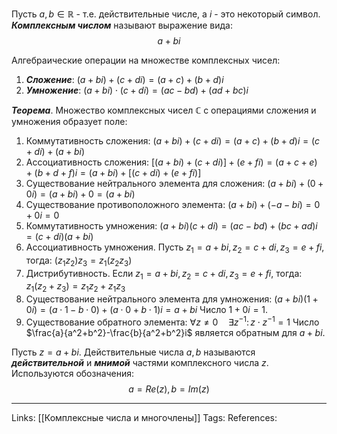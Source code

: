 Пусть $a,b \in \mathbb{R}$ - т.е. действительные числе, а $i$ - это некоторый символ. ***Комплексным числом*** называют выражение вида:
$$a+bi$$

Алгебраические операции на множестве комплексных чисел: 
1. ***Сложение***: $(a+bi)+(c+di)=(a+c)+(b+d)i$
2. ***Умножение***: $(a+bi) \cdot (c+di)=(ac-bd)+(ad+bc)i$

***Теорема***. Множество комплексных чисел $\mathbb{C}$ с операциями сложения и умножения образует поле:
1. Коммутативность сложения: $(a+bi)+(c+di)=(a+c)+(b+d)i=(c+di)+(a+bi)$
2. Ассоциативность сложения: $[(a+bi) + (c+di)] + (e+fi)=(a+c+e)+(b+d+f)i=(a+bi)+[(c+di)+(e+fi)]$
3. Существование нейтрального элемента для сложения: $(a+bi)+(0+0i)=(a+bi)+0=(a+bi)$
4. Существование противоположного элемента: $(a+bi)+(-a-bi)=0+0i=0$
5. Коммутативность умножения: $(a+bi)(c+di)=(ac-bd)+(bc+ad)i=(c+di)(a+bi)$
6. Ассоциативность умножения. Пусть $z_1=a+bi, z_2=c+di, z_3=e+fi$, тогда: $(z_1z_2)z_3=z_1(z_2z_3)$
7. Дистрибутивность. Если $z_1=a+bi, z_2=c+di, z_3=e+fi$, тогда: $z_1(z_2+z_3)=z_1z_2+z_1z_3$
8. Существование нейтрального элемента для умножения: $(a+bi)(1+0i)=(a \cdot 1 - b \cdot 0)+(a \cdot 0 + b \cdot 1)i=a+bi$
Число $1+0i=1$.
9. Существование обратного элемента: $\forall z \neq 0 \quad \exists z^{-1} \colon z \cdot z^{-1}=1$
Число $\frac{a}{a^2+b^2}-\frac{b}{a^2+b^2}i$ является обратным для $a+bi$. 

Пусть $z=a+bi$. Действительные числа $a,b$ называются ***действительной*** и ***мнимой*** частями комплексного числа $z$. Используются обозначения:
$$a= Re(z), b=Im(z)$$


___
Links: [[Комплексные числа и многочлены]] 
Tags:
References: